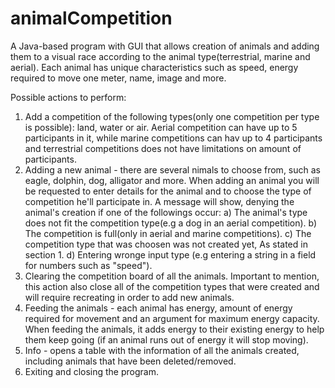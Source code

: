 # animalCompetition
A Java-based program with GUI that allows creation of animals and adding them to a visual race according to the animal type(terrestrial, marine and aerial). Each animal has unique characteristics such as speed, energy required to move one meter, name, image and more.

Possible actions to perform:
1. Add a competition of the following types(only one competition per type is possible): land, water or air.
   Aerial competition can have up to 5 participants in it, while marine competitions can hav up to 4 participants and terrestrial competitions does not have limitations on amount of participants.
2. Adding a new animal - there are several nimals to choose from, such as eagle, dolphin, dog, alligator and more.
    When adding an animal you will be requested to enter details for the animal and to choose the type of competition he'll participate in.
    A message will show, denying the animal's creation if one of the followings occur:
      a) The animal's type does not fit the competition type(e.g a dog in an aerial competition).
      b) The competition is full(only in aerial and marine competitions).
      c) The competition type that was choosen was not created yet, As stated in section 1.
      d) Entering wronge input type (e.g entering a string in a field for numbers such as "speed").
3. Clearing the competition board of all the animals. Important to mention, this action also close all of the competition types that were created and will require recreating in order to add new animals.
4. Feeding the animals - each animal has energy, amount of energy required for movement and an argument for maximum energy capacity. When feeding the animals, it adds energy to their existing energy to help them keep going (if an animal runs out of energy it will stop moving).
5. Info - opens a table with the information of all the animals created, including animals that have been deleted/removed.
6. Exiting and closing the program.
